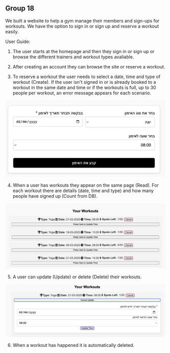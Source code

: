 ## Group 18

We built a website to help a gym manage their members and sign-ups for workouts. We have the option to sign in or sign up and reserve a workout easily.

User Guide:
1. The user starts at the homepage and then they sign in or sign up or browse the different trainers and workout types avaliable.

2. After creating an account they can browse the site or reserve a workout.

3. To reserve a workout the user needs to select a date, time and type of workout (Create). If the user isn't signed in or is already booked to a workout in the same date and time or if the workouts is full, up to 30 people per workout, an error message appears for each scenario.

![alt text](image-1.png)

4. When a user has workouts they appear on the same page (Read). For each workout there are details (date, time and type) and how many people have signed up (Count from DB).

![alt text](image.png)

5. A user can update (Update) or delete (Delete) their workouts.

![alt text](image-2.png)

6. When a workout has happened it is automatically deleted.